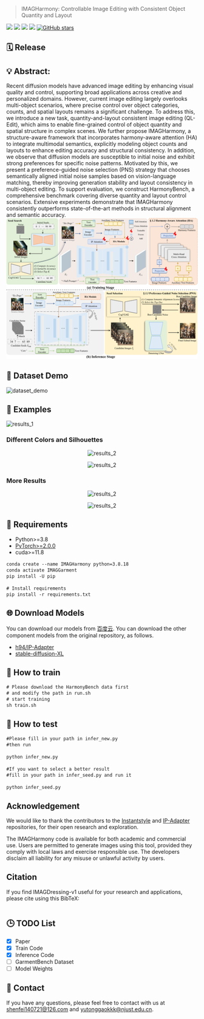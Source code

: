 >IMAGHarmony: Controllable Image Editing with Consistent Object Quantity and Layout



<a href=''><img src='https://img.shields.io/badge/Project-Page-green'></a>
<a href=''><img src='https://img.shields.io/badge/Technique-Report-red'></a>
<a href=''><img src='https://img.shields.io/badge/%F0%9F%A4%97%20Hugging%20Face-Model-blue'></a>
<a href='https://huggingface.co/datasets/IMAGDressing/IGPair'><img src='https://img.shields.io/badge/Dataset-GarmentBench-orange'></a>
[![GitHub stars](https://github.com/muzishen/IMAGHarmony?style=social)](https://github.com/muzishen/IMAGHarmony)


## 🗓️ Release








## 💡 Abstract:
Recent diffusion models have advanced image editing by enhancing visual quality and control, supporting broad applications across creative and personalized domains. However, current image editing largely overlooks multi-object scenarios, where precise control over object categories, counts, and spatial layouts remains a significant challenge.
To address this, we introduce a new task, quantity-and-layout consistent image editing (QL-Edit), which aims to enable fine-grained control of object quantity and spatial structure in complex scenes. 
We further propose IMAGHarmony, a structure-aware framework that incorporates harmony-aware attention (HA) to integrate multimodal semantics, explicitly modeling object counts and layouts to enhance editing accuracy and structural consistency.
In addition, we observe that diffusion models are susceptible to initial noise and exhibit strong preferences for specific noise patterns. 
Motivated by this, we present a preference-guided noise selection (PNS) strategy that chooses semantically aligned initial noise samples based on vision-language matching, thereby improving generation stability and layout consistency in multi-object editing.
To support evaluation, we construct HarmonyBench, a comprehensive benchmark covering diverse quantity and layout control scenarios.
Extensive experiments demonstrate that IMAGHarmony consistently outperforms state-of-the-art methods in structural alignment and semantic accuracy.
![architecture](./assets/page1.png)

## 🚀 Dataset Demo

![dataset_demo](./assets/bench.png)
## 🚀 Examples

![results_1](./assets/introductionv3.png)


### Different Colors and Silhouettes
<p align="center">
  <img src="./assets/app1-1.png" alt="results_2" width="800" height="400"/>
</p>

<p align="center">
  <img src="./assets/app1-2.png" alt="results_2" width="800" height="400"/>
</p>


### More Results
<p align="center">
  <img src="./assets/appendix1-1.png" alt="results_2" width="800" height="400"/>
</p>

<p align="center">
  <img src="./assets/appendix1-2.png" alt="results_2" width="800" height="400"/>
</p>


## 🔧 Requirements

- Python>=3.8
- [PyTorch>=2.0.0](https://pytorch.org/)
- cuda>=11.8
```
conda create --name IMAGHarmony python=3.8.18
conda activate IMAGGarment
pip install -U pip

# Install requirements
pip install -r requirements.txt
```
## 🌐 Download Models

You can download our models from [百度云](). You can download the other component models from the original repository, as follows.
- [h94/IP-Adapter](https://huggingface.co/h94/IP-Adapter)
- [stable-diffusion-XL](https://huggingface.co/stabilityai/stable-diffusion-xl-base-1.0)

## 🚀 How to train
```
# Please download the HarmonyBench data first 
# and modify the path in run.sh
# start training
sh train.sh
```
## 🚀 How to test
```
#Please fill in your path in infer_new.py
#then run

python infer_new.py

#If you want to select a better result
#fill in your path in infer_seed.py and run it

python infer_seed.py
```
## Acknowledgement
We would like to thank the contributors to the [Instantstyle](https://github.com/instantX-research/InstantStyle) and [IP-Adapter](https://github.com/tencent-ailab/IP-Adapter) repositories, for their open research and exploration.

The IMAGHarmony code is available for both academic and commercial use. Users are permitted to generate images using this tool, provided they comply with local laws and exercise responsible use. The developers disclaim all liability for any misuse or unlawful activity by users.
## Citation
If you find IMAGDressing-v1 useful for your research and applications, please cite using this BibTeX:

```bibtex

```
## 🕒 TODO List
- [x] Paper
- [x] Train Code
- [x] Inference Code
- [ ] GarmentBench Dataset
- [ ] Model Weights
## 📨 Contact
If you have any questions, please feel free to contact with us at shenfei140721@126.com and yutonggaokkk@njust.edu.cn.
